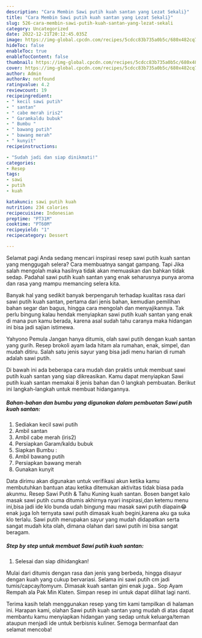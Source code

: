 ```yaml
---
description: "Cara Membin Sawi putih kuah santan yang Lezat Sekali}"
title: "Cara Membin Sawi putih kuah santan yang Lezat Sekali}"
slug: 526-cara-membin-sawi-putih-kuah-santan-yang-lezat-sekali
category: Uncategorized
date: 2022-12-21T20:12:45.035Z
image: https://img-global.cpcdn.com/recipes/5cdcc83b735a0b5c/680x482cq70/sawi-putih-kuah-santan-foto-resep-utama.jpg
hideToc: false
enableToc: true
enableTocContent: false
thumbnail: https://img-global.cpcdn.com/recipes/5cdcc83b735a0b5c/680x482cq70/sawi-putih-kuah-santan-foto-resep-utama.jpg
cover: https://img-global.cpcdn.com/recipes/5cdcc83b735a0b5c/680x482cq70/sawi-putih-kuah-santan-foto-resep-utama.jpg
author: Admin
authorAv: notfound
ratingvalue: 4.2
reviewcount: 19
recipeingredient:
- " kecil sawi putih"
- " santan"
- " cabe merah iris2"
- " Garamkaldu bubuk"
- " Bumbu "
- " bawang putih"
- " bawang merah"
- " kunyit"
recipeinstructions:

- "Sudah jadi dan siap dinikmati!"
categories:
- Resep
tags:
- sawi
- putih
- kuah

katakunci: sawi putih kuah 
nutrition: 234 calories
recipecuisine: Indonesian
preptime: "PT31M"
cooktime: "PT60M"
recipeyield: "1"
recipecategory: Dessert

---
```



Selamat pagi Anda sedang mencari inspirasi resep sawi putih kuah santan yang menggugah selera? Cara membuatnya sangat gampang. Tapi Jika salah mengolah maka hasilnya tidak akan memuaskan dan bahkan tidak sedap. Padahal sawi putih kuah santan yang enak seharusnya punya aroma dan rasa yang mampu memancing selera kita.


Banyak hal yang sedikit banyak berpengaruh terhadap kualitas rasa dari sawi putih kuah santan, pertama dari jenis bahan, kemudian pemilihan bahan segar dan bagus, hingga cara mengolah dan menyajikannya. Tak perlu bingung kalau hendak menyiapkan sawi putih kuah santan yang enak di mana pun kamu berada, karena asal sudah tahu caranya maka hidangan ini bisa jadi sajian istimewa.

Yahyono Pemula Jangan hanya ditumis, olah sawi putih dengan kuah santan yang gurih. Resep brokoli ayam lada hitam ala rumahan, enak, simpel, dan mudah ditiru. Salah satu jenis sayur yang bisa jadi menu harian di rumah adalah sawi putih.


Di bawah ini ada beberapa cara mudah dan praktis untuk membuat sawi putih kuah santan yang siap dikreasikan. Kamu dapat menyiapkan Sawi putih kuah santan memakai 8 jenis bahan dan 0 langkah pembuatan. Berikut ini langkah-langkah untuk membuat hidangannya.

<!--inarticleads1-->

##### Bahan-bahan dan bumbu yang digunakan dalam pembuatan Sawi putih kuah santan:

1. Sediakan  kecil sawi putih
1. Ambil  santan
1. Ambil  cabe merah (iris2)
1. Persiapkan  Garam/kaldu bubuk
1. Siapkan  Bumbu :
1. Ambil  bawang putih
1. Persiapkan  bawang merah
1. Gunakan  kunyit


Data dirimu akan digunakan untuk verifikasi akun ketika kamu membutuhkan bantuan atau ketika ditemukan aktivitas tidak biasa pada akunmu. Resep Sawi Putih &amp; Tahu Kuning kuah santan. Bosen banget kalo masak sawi putih cuma ditumis akhirnya nyari inspirasi,dan ketemu menu ini,bisa jadi ide klo bunda udah bingung mau masak sawi putih diapain😂 enak juga loh ternyata sawi putih dimasak kuah begini,karena aku ga suka klo terlalu. Sawi putih merupakan sayur yang mudah didapatkan serta sangat mudah kita olah, dimana olahan dari sawi putih ini bisa sangat beragam. 

<!--inarticleads2-->

##### Step by step untuk membuat Sawi putih kuah santan:


1. Selesai dan siap dihidangkan!

Mulai dari ditumis dengan rasa dan jenis yang berbeda, hingga disayur dengan kuah yang cukup bervariasi. Selama ini sawi putih cm jadi tumis/capcay/tomyum. Dimasak kuah santan gini enak juga.. Sop Ayam Rempah ala Pak Min Klaten. Simpan resep ini untuk dapat dilihat lagi nanti. 

Terima kasih telah menggunakan resep yang tim kami tampilkan di halaman ini. Harapan kami, olahan Sawi putih kuah santan yang mudah di atas dapat membantu kamu menyiapkan hidangan yang sedap untuk keluarga/teman ataupun menjadi ide untuk berbisnis kuliner. Semoga bermanfaat dan selamat mencoba!
